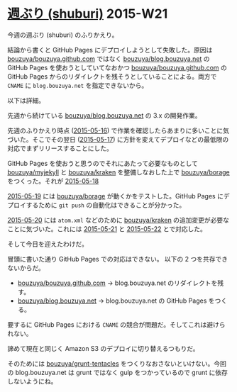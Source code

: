 # [週ぶり (shuburi)][shuburi] 2015-W21

今週の週ぶり (shuburi) のふりかえり。

結論から書くと GitHub Pages にデプロイしようとして失敗した。原因は [bouzuya/bouzuya.github.com][] ではなく [bouzuya/blog.bouzuya.net][] の GitHub Pages を使おうとしていてなおかつ [bouzuya/bouzuya.github.com][] の GitHub Pages からのリダイレクトを残そうとしていることによる。両方で `CNAME` に `blog.bouzuya.net` を指定できないから。

以下は詳細。

先週から続けている [bouzuya/blog.bouzuya.net][] の 3.x の開発作業。

先週のふりかえり時点 ([2015-05-16][]) で作業を確認したらあまりに多いことに気づいた。そこでその翌日 ([2015-05-17][]) に方針を変えてデプロイなどの最低限の対応でまずリリースすることにした。

GitHub Pages を使おうと思うのでそれにあたって必要なものとして [bouzuya/myjekyll][] と [bouzuya/kraken][] を整備しなおした上で [bouzuya/borage][] をつくった。それが [2015-05-18][]

[2015-05-19][] には [bouzuya/borage][] が動くかをテストした。GitHub Pages にデプロイするために `git push` の自動化はできることが分かった。

[2015-05-20][] には `atom.xml` などのために [bouzuya/kraken][] の追加変更が必要なことに気づいた。これには [2015-05-21][] と [2015-05-22][] とで対応した。

そして今日を迎えたわけだ。

冒頭に書いた通り GitHub Pages での対応はできない。 以下の 2 つを共存できないからだ。

- [bouzuya/bouzuya.github.com][] → blog.bouzuya.net のリダイレクトを残す。
- [bouzuya/blog.bouzuya.net][] → blog.bouzuya.net の GitHub Pages をつくる。

要するに GitHub Pages における `CNAME` の競合が問題だ。そしてこれは避けられない。

諦めて現在と同じく Amazon S3 のデプロイに切り替えるつもりだ。

そのためには [bouzuya/grunt-tentacles][] をつくりなおさないといけない。今回の blog.bouzuya.net は grunt ではなく gulp をつかっているので grunt に依存しないようにね。

[shuburi]: http://shuburi.org
[bouzuya/blog.bouzuya.net]: https://github.com/bouzuya/blog.bouzuya.net
[bouzuya/borage]: https://github.com/bouzuya/borage
[bouzuya/bouzuya.github.com]: https://github.com/bouzuya/bouzuya.github.com
[bouzuya/grunt-tentacles]: https://github.com/bouzuya/grunt-tentacles
[bouzuya/kraken]: https://github.com/bouzuya/kraken
[bouzuya/myjekyll]: https://github.com/bouzuya/myjekyll
[2015-05-16]: http://blog.bouzuya.net/2015/05/16/
[2015-05-17]: http://blog.bouzuya.net/2015/05/17/
[2015-05-18]: http://blog.bouzuya.net/2015/05/18/
[2015-05-19]: http://blog.bouzuya.net/2015/05/19/
[2015-05-20]: http://blog.bouzuya.net/2015/05/20/
[2015-05-21]: http://blog.bouzuya.net/2015/05/21/
[2015-05-22]: http://blog.bouzuya.net/2015/05/22/

